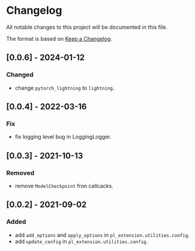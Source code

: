 # Changelog

All notable changes to this project will be documented in this file.

The format is based on [Keep a Changelog](http://keepachangelog.com/en/1.0.0/).

## [0.0.6] - 2024-01-12

### Changed

- change `pytorch_lightning` to `lightning`.

## [0.0.4] - 2022-03-16

### Fix

- fix logging level bug in LoggingLogger.

## [0.0.3] - 2021-10-13

### Removed

- remove `ModelCheckpoint` fron callcacks.

## [0.0.2] - 2021-09-02

### Added

- add `add_options` and `apply_options` in `pl_extension.utilities.config`.
- add `update_config` in `pl_extension.utilities.config`.
